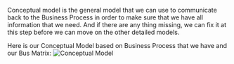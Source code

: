 Conceptual model is the general model that we can use to communicate back to the Business Process in order to make sure that we have all information that we need. And if there are any thing missing, we can fix it at this step before we can move on the other detailed models.

Here is our Conceptual Model based on Business Process that we have and our Bus Matrix:
![Conceptual Model](https://user-images.githubusercontent.com/10942817/236152832-14bcdb72-649f-44f5-8331-c60c4fecfa14.png)
